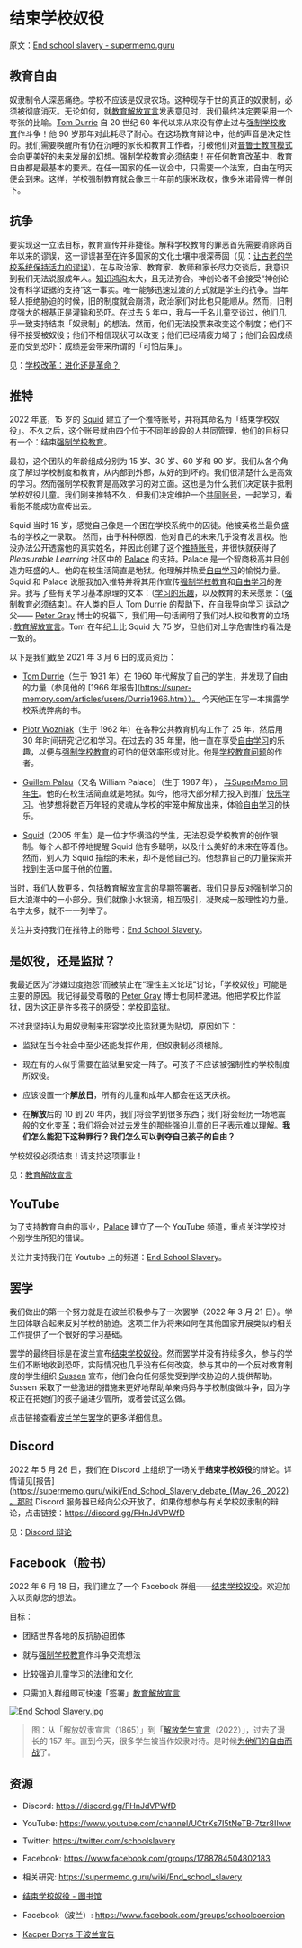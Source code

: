 # 结束学校奴役

原文：[End school slavery - supermemo.guru](https://supermemo.guru/wiki/End_school_slavery)

## 教育自由

奴隶制令人深恶痛绝。学校不应该是奴隶农场。这种现存于世的真正的奴隶制，必须被彻底消灭。无论如何，就[教育解放宣言](https://supermemo.guru/wiki/Declaration_of_Educational_Emancipation)发表意见时，我们最终决定要采用一个夸张的比喻。[Tom Durrie](https://supermemo.guru/wiki/Tom_Durrie) 自 20 世纪 60 年代以来从来没有停止过与[强制学校教育](https://supermemo.guru/wiki/Compulsory_schooling)作斗争！他 90 岁那年对此耗尽了耐心。在这场教育辩论中，他的声音是决定性的。我们需要唤醒所有仍在沉睡的家长和教育工作者，打破他们对[普鲁士教育模式](https://supermemo.guru/wiki/Prussian_Model_of_Education)会向更美好的未来发展的幻想。[强制学校教育必须结束](https://supermemo.guru/wiki/Compulsory_schooling_must_end)！在任何教育改革中，教育自由都是最基本的要素。在任一国家的任一议会中，只需要一个法案，自由在明天便会到来。这样，学校强制教育就会像三十年前的康米政权，像多米诺骨牌一样倒下。

## 抗争

要实现这一立法目标，教育宣传并非捷径。解释学校教育的罪恶首先需要消除两百年以来的谬误，这一谬误甚至在许多国家的文化土壤中根深蒂固（见：[让古老的学校系统保持活力的谬误](https://supermemo.guru/wiki/Mythology_that_keeps_the_archaic_school_system_alive)）。在与政治家、教育家、教师和家长尽力交谈后，我意识到我们无法说服成年人。[知识鸿沟](https://supermemo.guru/wiki/Semantic_distance)太大，且无法弥合。神创论者不会接受“神创论没有科学证据的支持”这一事实。唯一能够迅速过渡的方式就是学生的抗争。当年轻人拒绝胁迫的时候，旧的制度就会崩溃，政治家们对此也只能顺从。然而，旧制度强大的根基正是灌输和恐吓。在过去 5 年中，我与一千名儿童交谈过，他们几乎一致支持结束「奴隶制」的想法。然而，他们无法投票来改变这个制度；他们不得不接受被奴役；他们不相信现状可以改变；他们已经精疲力竭了；他们会因成绩差而受到恐吓：成绩差会带来所谓的「可怕后果」。

见：[学校改革：进化还是革命？](https://supermemo.guru/wiki/School_Reform:_Evolution_or_Revolution%3F)

## 推特

2022 年底，15 岁的 [Squid](https://supermemo.guru/wiki/Squid) 建立了一个推特账号，并将其命名为「结束学校奴役」。不久之后，这个账号就由四个位于不同年龄段的人共同管理，他们的目标只有一个：结束[强制学校教育](https://supermemo.guru/wiki/Compulsory_schooling)。

最初，这个团队的年龄组成分别为 15 岁、30 岁、60 岁和 90 岁。我们从各个角度了解过学校制度和教育，从内部到外部，从好的到坏的。我们很清楚什么是高效的学习。然而强制学校教育是高效学习的对立面。这也是为什么我们决定联手抵制学校奴役儿童。我们刚来推特不久，但我们决定维护一个[共同账号](https://twitter.com/schoolslavery)，一起学习，看看能不能成功宣传出去。

Squid 当时 15 岁，感觉自己像是一个困在学校系统中的囚徒。他被英格兰最负盛名的学校之一录取。 然而，由于种种原因，他对自己的未来几乎没有发言权。他没办法公开透露他的真实姓名，并因此创建了这个[推特账号](https://twitter.com/schoolslavery)，并很快就获得了 *Pleasurable Learning* 社区中的 [Palace](https://supermemo.guru/wiki/Guillem_Palau) 的支持。Palace 是一个智商极高并且创造力旺盛的人。他的在校生活简直是地狱。他理解并热爱[自由学习](https://supermemo.guru/wiki/Free_learning)的愉悦力量。Squid 和 Palace 说服我加入推特并将其用作宣传[强制学校教育](https://supermemo.guru/wiki/Compulsory_schooling)和[自由学习](https://supermemo.guru/wiki/Free_learning)的差异。我写了些有关学习基本原理的文本：（[学习的乐趣](https://supermemo.guru/wiki/Pleasure_of_learning)，以及教育的未来愿景：（[强制教育必须结束](https://supermemo.guru/wiki/Compulsory_schooling_must_end)）。在人类的巨人 [Tom Durrie](https://supermemo.guru/wiki/Tom_Durrie) 的帮助下，在[自我导向学习](https://supermemo.guru/wiki/Self-directed_learning) 运动之父—— [Peter Gray](https://supermemo.guru/wiki/Peter_Gray) 博士的祝福下，我们用一句话阐明了我们对人权和教育的立场 : [教育解放宣言](https://supermemo.guru/wiki/Declaration_of_Educational_Emancipation)。Tom 在年纪上比 Squid 大 75 岁，但他们对上学危害性的看法是一致的。

以下是我们截至 2021 年 3 月 6 日的成员资历：

- [Tom Durrie](https://supermemo.guru/wiki/Tom_Durrie)（生于 1931 年）在 1960 年代解放了自己的学生，并发现了自由的力量（参见他的 [1966 年报告](https://super-memory.com/articles/users/Durrie1966.htm））。 今天他正在写一本揭露学校系统弊病的书。

- [Piotr Wozniak](https://supermemo.guru/wiki/Piotr_Wozniak)（生于 1962 年）在各种公共教育机构工作了 25 年，然后用 30 年时间研究记忆和学习。在过去的 35 年里，他一直在享受[自由学习](https://supermemo.guru/wiki/Free_learning)的乐趣，以便与[强制学校教育](https://supermemo.guru/wiki/Compulsory_schooling)的可怕的低效率形成对比。他是[学校教育问题](https://supermemo.guru/wiki/Problem_of_schooling)的作者。

- [Guillem Palau](https://supermemo.guru/wiki/Guillem_Palau)（又名 William Palace）（生于 1987 年）， [与SuperMemo 同年生](https://supermemo.guru/wiki/Birth_of_SuperMemo )。他的在校生活简直就是地狱。如今，他将大部分精力投入到推广[快乐学习](https://www.supermemo.wiki/en/blogs/guillem)。他梦想将数百万年轻的灵魂从学校的牢笼中解放出来，体验[自由学习](https://supermemo.guru/wiki/Free_learning)的快乐。

- [Squid](https://supermemo.guru/wiki/Squid)（2005 年生）是一位才华横溢的学生，无法忍受学校教育的创作限制。每个人都不停地提醒 Squid 他有多聪明，以及什么美好的未来在等着他。然而，别人为 Squid 描绘的未来，却不是他自己的。他想靠自己的力量探索并找到生活中属于他的位置。

当时，我们人数更多，包括[教育解放宣言的早期签署者](https://supermemo.guru/wiki/Declaration_of_Educational_Emancipation:_Signatories)。我们只是反对强制学习的巨大浪潮中的一小部分。我们就像小水银滴，相互吸引，凝聚成一股理性的力量。名字太多，就不一一列举了。

关注并支持我们在推特上的账号：[End School Slavery](https://twitter.com/schoolslavery)。

## 是奴役，还是监狱？

我最近因为“涉嫌过度抱怨”而被禁止在“理性主义论坛”讨论，「学校奴役」可能是主要的原因。我记得最受尊敬的 [Peter Gray](https://supermemo.guru/wiki/Peter_Gray) 博士也同样激进。他把学校比作监狱，因为这正是许多孩子的感受：[学校即监狱](https://supermemo.guru/wiki/School_is_prison)。

不过我坚持认为用奴隶制来形容学校比监狱更为贴切，原因如下：

- 监狱在当今社会中至少还能发挥作用，但奴隶制必须根除。

- 现在有的人似乎需要在监狱里安定一阵子。可孩子不应该被强制性的学校制度所奴役。

- 应该设置一个**解放日**，所有的儿童和成年人都会在这天庆祝。

- 在**解放**后的 10 到 20 年内，我们将会学到很多东西；我们将会经历一场地震般的文化变革；我们将会对过去发生的那些强迫儿童的日子表示难以理解。**我们怎么能犯下这种罪行？我们怎么可以剥夺自己孩子的自由？**

学校奴役必须结束！请支持这项事业！

见：[教育解放宣言](https://supermemo.guru/wiki/Declaration_of_Educational_Emancipation)

## YouTube

为了支持教育自由的事业，[Palace](https://supermemo.guru/wiki/Palace) 建立了一个 YouTube 频道，重点关注学校对个别学生所犯的错误。

关注并支持我们在 Youtube 上的频道：[End School Slavery](https://www.youtube.com/channel/UCtrKs7I5tNeTB-7tzr8IIww)。

## 罢学

我们做出的第一个努力就是在波兰积极参与了一次罢学（2022 年 3 月 21 日）。学生团体联合起来反对学校的胁迫。这项工作为将来如何在其他国家开展类似的相关工作提供了一个很好的学习基础。

罢学的最终目标是在波兰宣布[结束学校奴役](https://youtu.be/_UHOoILQ-Fo)。然而罢学并没有持续多久，参与的学生们不断地收到恐吓，实际情况也几乎没有任何改变。参与其中的一个反对教育制度的学生组织 [Sussen](https://www.facebook.com/sussenpolska/) 宣布，他们会向任何感觉受到学校胁迫的人提供帮助。Sussen 采取了一些激进的措施来更好地帮助单亲妈妈与学校制度做斗争，因为学校正在把她们的孩子逼进少管所，或者尝试这么做。

点击链接查看[波兰学生罢学](https://supermemo.guru/wiki/Student_strike_in_Poland_(assessment))的更多详细信息。

## Discord

2022 年 5 月 26 日，我们在 Discord 上组织了一场关于**结束学校奴役**的辩论。详情请见[报告](https://supermemo.guru/wiki/End_School_Slavery_debate_(May_26,_2022)。那时 Discord 服务器已经向公众开放了。如果你想参与有关学校奴隶制的辩论，点击链接：https://discord.gg/FHnJdVPWfD

见：[Discord 辩论](https://supermemo.guru/wiki/Discord_debates)

## Facebook（脸书）

2022 年 6 月 18 日，我们建立了一个 Facebook 群组——[结束学校奴役](https://www.facebook.com/groups/1788784504802183)。欢迎加入以贡献您的想法。

目标：

- 团结世界各地的反抗胁迫团体

- 就与[强制学校教育](https://supermemo.guru/wiki/Compulsory_schooling)作斗争交流想法

- 比较强迫儿童学习的法律和文化

- 只需加入群组即可快速「签署」[教育解放宣言](https://supermemo.guru/wiki/Declaration_of_Educational_Emancipation:_Signatories)

[![End School Slavery.jpg](https://supermemo.guru/images/thumb/9/97/End_School_Slavery.jpg/600px-End_School_Slavery.jpg)](https://supermemo.guru/wiki/File:End_School_Slavery.jpg)

> 图：从「解放奴隶宣言（1865）」到「[解放学生宣言](https://youtu.be/lTwXbznOqU8)（2022）」，过去了漫长的 157 年。直到今天，很多学生被当作奴隶对待。是时候[为他们的自由而战](https://www.facebook.com/groups/endschoolslave)了。

## 资源

- Discord: https://discord.gg/FHnJdVPWfD

- YouTube: https://www.youtube.com/channel/UCtrKs7I5tNeTB-7tzr8IIww

- Twitter: https://twitter.com/schoolslavery

- Facebook: https://www.facebook.com/groups/1788784504802183

- 相关研究: https://supermemo.guru/wiki/End_school_slavery

- [结束学校奴役 - 图书馆](https://supermemo.guru/wiki/End_School_Slavery_-_Library)

- Facebook（波兰）: https://www.facebook.com/groups/schoolcoercion

- [Kacper Borys 于波兰宣告](https://www.tiktok.com/@sussenpolska/video/7159497968893037829?is_from_webapp=1&sender_device=pc&web_id=6950421583204238853)